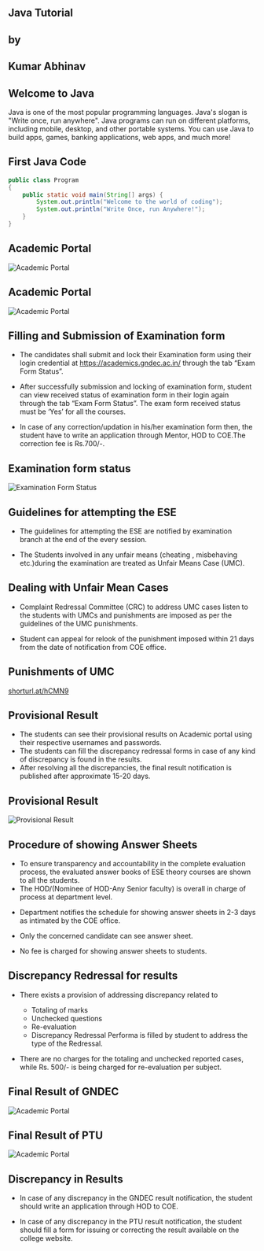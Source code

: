 <!-- .slide: data-background="#000000" -->
## Java Tutorial

## by

## Kumar Abhinav



<!-- .slide: data-background="#000000" -->
## Welcome to Java

Java is one of the most popular programming languages. Java's slogan is "Write once, run anywhere". Java programs can run on different platforms, including mobile, desktop, and other portable systems. You can use Java to build apps, games, banking applications, web apps, and much more!



<!-- .slide: data-background="#000000" -->
## First Java Code

```java
public class Program
{
    public static void main(String[] args) {
		System.out.println("Welcome to the world of coding");
		System.out.println("Write Once, run Anywhere!");
	}
}
```



<!-- .slide: data-background="#000000" -->

## Academic Portal

![Academic Portal](https://gne2.gndec.ac.in/~hsrai/PanDoc/EB/Pictures/10000000000005030000035F9BEECDB52ECB12A3.png)



<!-- .slide: data-background="#000000" -->

## Academic Portal

![Academic Portal](https://gne2.gndec.ac.in/~hsrai/PanDoc/EB/Pictures/10000201000004E00000027A7924B27B943181D4.png)



## Filling and Submission of Examination form
<!-- .slide: data-background="#000000" -->
- The candidates shall submit and lock their Examination form using their login credential at https://academics.gndec.ac.in/ through the tab “Exam Form Status”.


<!-- .slide: data-background="#000000" -->
- After successfully submission and locking of examination form, student can view received status of examination form in their login again through the tab “Exam Form Status”. The exam form received status must be ‘Yes’ for all the courses.

- In case of any correction/updation in his/her examination form then, the student have to write an application through Mentor, HOD to COE.The correction fee is Rs.700/-.



<!-- .slide: data-background="#000000" -->
## Examination form status
![Examination Form Status](https://gne2.gndec.ac.in/~hsrai/PanDoc/EB/Pictures/1000020100000362000001F2D6FB106E24F0E579.png)



<!-- .slide: data-background="#000000" -->
## Guidelines for attempting the ESE

- The guidelines for attempting the ESE are notified by examination branch at the end of the every session.

- The Students involved in any unfair means (cheating , misbehaving etc.)during the examination are treated as Unfair Means Case (UMC).



 <!-- .slide: data-background="#000000" -->
## Dealing with Unfair Mean Cases
- Complaint Redressal Committee (CRC) to address UMC cases listen to the students with UMCs and punishments are imposed as per the guidelines of the UMC punishments.

- Student can appeal for relook of the punishment imposed within 21 days from the date of notification from COE office.



 <!-- .slide: data-background="#000000" -->
## Punishments of UMC

[shorturl.at/hCMN9](shorturl.at/hCMN9)



<!-- .slide: data-background="#000000" -->
## Provisional Result

- The students can see their provisional results on Academic portal using their respective usernames and passwords.
- The students can fill the discrepancy redressal forms in case of any kind of discrepancy is found in the results.
- After resolving all the discrepancies, the final result notification is published after approximate 15-20 days.



<!-- .slide: data-background="#000000" -->
## Provisional Result

![Provisional Result](https://gne2.gndec.ac.in/~hsrai/PanDoc/EB/Pictures/1000020100000261000002951FFAAB445CCBC4BC.png)



<!-- .slide: data-background="#000000" -->
## Procedure of showing Answer Sheets
- To ensure transparency and accountability in the complete evaluation process, the evaluated answer books of ESE theory courses are shown to all the students.
- The HOD/(Nominee of HOD-Any Senior faculty)  is overall in charge of process at department level.


<!-- .slide: data-background="#000000" -->
- Department notifies the schedule for showing answer sheets in 2-3 days as intimated by the COE office.

- Only the concerned candidate can see answer sheet.

- No fee is charged for showing answer sheets to students.



<!-- .slide: data-background="#000000" -->
## Discrepancy Redressal for results

- There exists a provision of addressing discrepancy related to

    - Totaling of marks
    - Unchecked questions
    - Re-evaluation
    - Discrepancy Redressal Performa is filled by student to address the type of the Redressal.


<!-- .slide: data-background="#000000" -->
- There are no charges for the totaling and unchecked reported cases, while Rs. 500/- is being charged for re-evaluation per subject.



<!-- .slide: data-background="#000000" -->
## Final Result of GNDEC

![Academic Portal](https://gne2.gndec.ac.in/~hsrai/PanDoc/EB/Pictures/100000000000050C00000380AFA6C79BB391CF61.jpg)



<!-- .slide: data-background="#000000" -->
## Final Result of PTU
![Academic Portal](https://gne2.gndec.ac.in/~hsrai/PanDoc/EB/Pictures/10000000000006C500000399E68CAEDE4EC2E9B9.jpg)



<!-- .slide: data-background="#000000" -->
## Discrepancy in Results
- In case of any discrepancy in the GNDEC result notification, the student should write an application through HOD to COE.

- In case of any discrepancy in the PTU result notification, the student should fill a form for issuing or correcting the result available on the college website.
